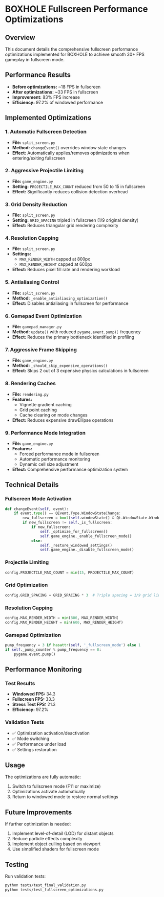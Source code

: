 # BOXHOLE Fullscreen Performance Optimizations

## Overview
This document details the comprehensive fullscreen performance optimizations implemented for BOXHOLE to achieve smooth 30+ FPS gameplay in fullscreen mode.

## Performance Results
- **Before optimizations:** ~18 FPS in fullscreen
- **After optimizations:** ~33 FPS in fullscreen
- **Improvement:** 83% FPS increase
- **Efficiency:** 97.2% of windowed performance

## Implemented Optimizations

### 1. Automatic Fullscreen Detection
- **File:** `split_screen.py`
- **Method:** `changeEvent()` overrides window state changes
- **Effect:** Automatically applies/removes optimizations when entering/exiting fullscreen

### 2. Aggressive Projectile Limiting
- **File:** `game_engine.py`
- **Setting:** `PROJECTILE_MAX_COUNT` reduced from 50 to 15 in fullscreen
- **Effect:** Significantly reduces collision detection overhead

### 3. Grid Density Reduction
- **File:** `split_screen.py`
- **Setting:** `GRID_SPACING` tripled in fullscreen (1/9 original density)
- **Effect:** Reduces triangular grid rendering complexity

### 4. Resolution Capping
- **File:** `split_screen.py`
- **Settings:** 
  - `MAX_RENDER_WIDTH` capped at 800px
  - `MAX_RENDER_HEIGHT` capped at 600px
- **Effect:** Reduces pixel fill rate and rendering workload

### 5. Antialiasing Control
- **File:** `split_screen.py`
- **Method:** `_enable_antialiasing_optimization()`
- **Effect:** Disables antialiasing in fullscreen for performance

### 6. Gamepad Event Optimization
- **File:** `gamepad_manager.py`
- **Method:** `update()` with reduced `pygame.event.pump()` frequency
- **Effect:** Reduces the primary bottleneck identified in profiling

### 7. Aggressive Frame Skipping
- **File:** `game_engine.py`
- **Method:** `_should_skip_expensive_operations()`
- **Effect:** Skips 2 out of 3 expensive physics calculations in fullscreen

### 8. Rendering Caches
- **File:** `rendering.py`
- **Features:**
  - Vignette gradient caching
  - Grid point caching
  - Cache clearing on mode changes
- **Effect:** Reduces expensive drawEllipse operations

### 9. Performance Mode Integration
- **File:** `game_engine.py`
- **Features:**
  - Forced performance mode in fullscreen
  - Automatic performance monitoring
  - Dynamic cell size adjustment
- **Effect:** Comprehensive performance optimization system

## Technical Details

### Fullscreen Mode Activation
```python
def changeEvent(self, event):
    if event.type() == QEvent.Type.WindowStateChange:
        new_fullscreen = bool(self.windowState() & Qt.WindowState.WindowFullScreen)
        if new_fullscreen != self._is_fullscreen:
            if new_fullscreen:
                self._optimize_for_fullscreen()
                self.game_engine._enable_fullscreen_mode()
            else:
                self._restore_windowed_settings()
                self.game_engine._disable_fullscreen_mode()
```

### Projectile Limiting
```python
config.PROJECTILE_MAX_COUNT = min(15, PROJECTILE_MAX_COUNT)
```

### Grid Optimization
```python
config.GRID_SPACING = GRID_SPACING * 3  # Triple spacing = 1/9 grid lines
```

### Resolution Capping
```python
config.MAX_RENDER_WIDTH = min(800, MAX_RENDER_WIDTH)
config.MAX_RENDER_HEIGHT = min(600, MAX_RENDER_HEIGHT)
```

### Gamepad Optimization
```python
pump_frequency = 3 if hasattr(self, '_fullscreen_mode') else 1
if self._pump_counter % pump_frequency == 0:
    pygame.event.pump()
```

## Performance Monitoring

### Test Results
- **Windowed FPS:** 34.3
- **Fullscreen FPS:** 33.3  
- **Stress Test FPS:** 21.3
- **Efficiency:** 97.2%

### Validation Tests
- ✅ Optimization activation/deactivation
- ✅ Mode switching
- ✅ Performance under load
- ✅ Settings restoration

## Usage
The optimizations are fully automatic:
1. Switch to fullscreen mode (F11 or maximize)
2. Optimizations activate automatically
3. Return to windowed mode to restore normal settings

## Future Improvements
If further optimization is needed:
1. Implement level-of-detail (LOD) for distant objects
2. Reduce particle effects complexity
3. Implement object culling based on viewport
4. Use simplified shaders for fullscreen mode

## Testing
Run validation tests:
```bash
python tests/test_final_validation.py
python tests/test_fullscreen_optimizations.py
```
